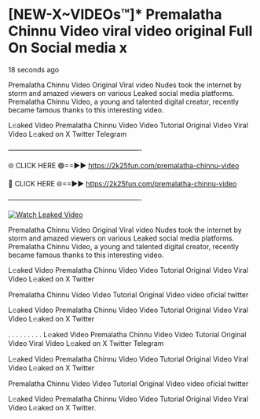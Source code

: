 # [NEW-X~VIDEOs™]* Premalatha Chinnu Video viral video original Full On Social media x

18 seconds ago

Premalatha Chinnu Video Original Viral video Nudes took the internet by storm and amazed viewers on various Leaked social media platforms. Premalatha Chinnu Video, a young and talented digital creator, recently became famous thanks to this interesting video.

L𝚎aked Video Premalatha Chinnu Video Video Tutorial Original Video Viral Video L𝚎aked on X Twitter Telegram

———————————————————-

🌐 CLICK HERE 🟢==►► https://2k25fun.com/premalatha-chinnu-video

🔴 CLICK HERE 🌐==►► https://2k25fun.com/premalatha-chinnu-video

———————————————————-

[![Watch Leaked Video](https://miro.medium.com/v2/resize:fit:828/format:webp/1*cilzJN44JGOrTw9NJCrNHA.gif "Watch Leaked Video")](https://2k25fun.com/premalatha-chinnu-video)

Premalatha Chinnu Video Original Viral video Nudes took the internet by storm and amazed viewers on various Leaked social media platforms. Premalatha Chinnu Video, a young and talented digital creator, recently became famous thanks to this interesting video.

L𝚎aked Video Premalatha Chinnu Video Video Tutorial Original Video Viral Video L𝚎aked on X Twitter

Premalatha Chinnu Video Video Tutorial Original Video video oficial twitter

L𝚎aked Video Premalatha Chinnu Video Video Tutorial Original Video Viral Video L𝚎aked on X Twitter

. . . . . . . . . L𝚎aked Video Premalatha Chinnu Video Video Tutorial Original Video Viral Video L𝚎aked on X Twitter Telegram

L𝚎aked Video Premalatha Chinnu Video Video Tutorial Original Video Viral Video L𝚎aked on X Twitter

Premalatha Chinnu Video Video Tutorial Original Video video oficial twitter

L𝚎aked Video Premalatha Chinnu Video Video Tutorial Original Video Viral Video L𝚎aked on X Twitter.